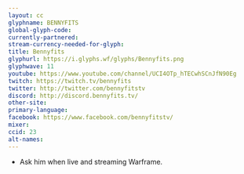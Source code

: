 ```yaml
---
layout: cc
glyphname: BENNYFITS
global-glyph-code: 
currently-partnered: 
stream-currency-needed-for-glyph: 
title: Bennyfits
glyphurl: https://i.glyphs.wf/glyphs/Bennyfits.png
glyphwave: 11
youtube: https://www.youtube.com/channel/UCI4OTp_hTECwhSCnJfN90Eg
twitch: https://twitch.tv/bennyfits
twitter: http://twitter.com/bennyfitstv
discord: http://discord.bennyfits.tv/
other-site: 
primary-language: 
facebook: https://www.facebook.com/bennyfitstv/
mixer: 
ccid: 23
alt-names: 
---
```

* Ask him when live and streaming Warframe.
